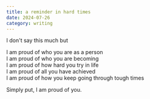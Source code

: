 ```yaml
---
title: a reminder in hard times
date: 2024-07-26
category: writing
---
```


I don't say this much but

I am proud of who you are as a person\
I am proud of who you are becoming\
I am proud of how hard you try in life\
I am proud of all you have achieved\
I am proud of how you keep going through tough times

Simply put, I am proud of you.
